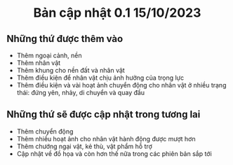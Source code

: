 <div align = "center">
<h1> Bản cập nhật 0.1 15/10/2023</h1>
<figure>
</figure>
</div>

## Những thứ được thêm vào

- Thêm ngoại cảnh, nền
- Thêm nhân vật
- Thêm khung cho nền đất và nhân vật
- Thêm điều kiện để nhân vật chịu ảnh hưởng của trọng lực
- Thêm điều kiện và vài hoạt ảnh chuyển động cho nhân vật ở nhiều trạng thái: đứng yên, nhảy, di chuyển và quay đầu
## Những thứ sẽ được cập nhật trong tương lai

- Thêm chuyển động
- Thêm nhiều hoạt ảnh cho nhân vật hành động được mượt hơn
- Thêm chướng ngại vật, kẻ thù, vật phẩm hỗ trợ
- Cập nhật về đồ họa và còn hơn thế nữa trong các phiên bản sắp tới

